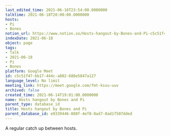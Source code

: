 ```yaml
---
last_edited_time: 2021-06-16T23:54:00.0000000
talktime: 2021-06-18T20:00:00.0000000
hosts:
- Pi
- Bones
notion_url: https://www.notion.so/Hosts-hangout-by-Bones-and-Pi-c5c51f47bb17444ca802688e5847a127
indexDate: 2021-06-18
object: page
tags:
- Talk
- 2021-06-18
- Pi
- Bones
platform: Google Meet
id: c5c51f47-bb17-444c-a802-688e5847a127
language_level: No limit
meeting_link: https://meet.google.com/fmt-ksxu-uuv
archived: false
created_time: 2021-06-14T19:01:00.0000000
name: Hosts hangout by Bones and Pi
parent_type: database_id
title: Hosts hangout by Bones and Pi
parent_database_id: e9339446-880f-4ef0-8ad7-8ad1f507dded
---
```


A regular catch up between hosts.


